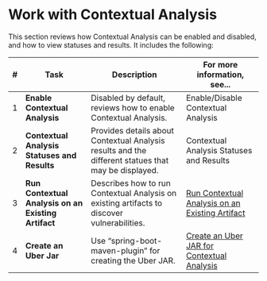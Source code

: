 # Work with Contextual Analysis

This section reviews how Contextual Analysis can be enabled and disabled, and how to view statuses and results. It includes the following:

| # | Task                                                | Description                                                                                         | For more information, see...                                        |
| - | --------------------------------------------------- | --------------------------------------------------------------------------------------------------- | ------------------------------------------------------------------- |
| 1 | **Enable Contextual Analysis**                      | Disabled by default, reviews how to enable Contextual Analysis.                                     | Enable/Disable Contextual Analysis                                  |
| 2 | **Contextual Analysis Statuses and Results**        | Provides details about Contextual Analysis results and the different statues that may be displayed. | Contextual Analysis Statuses and Results                            |
| 3 | **Run Contextual Analysis on an Existing Artifact** | Describes how to run Contextual Analysis on existing artifacts to discover vulnerabilities.         | [Run Contextual Analysis on an Existing Artifact](broken-reference) |
| 4 | **Create an Uber Jar**                              | Use “spring-boot-maven-plugin” for creating the Uber JAR.                                           | [Create an Uber JAR for Contextual Analysis](broken-reference)      |
